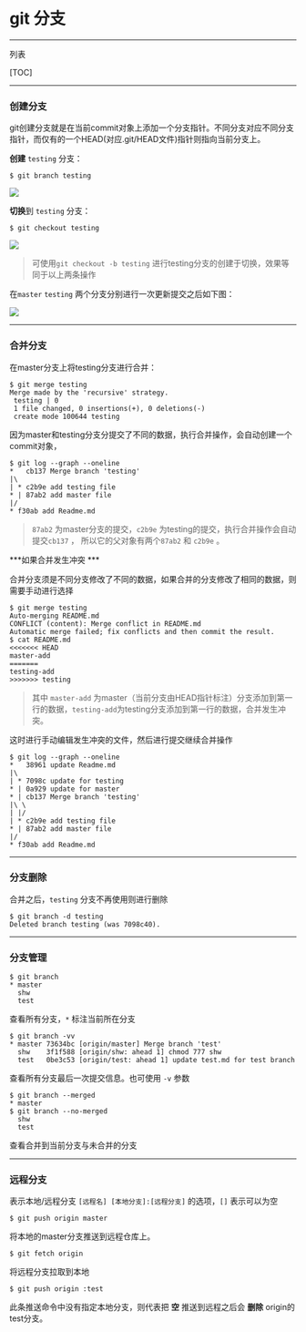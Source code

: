 git 分支
=

---

列表

[TOC]

---

### 创建分支

git创建分支就是在当前commit对象上添加一个分支指针。不同分支对应不同分支指针，而仅有的一个HEAD(对应.git/HEAD文件)指针则指向当前分支上。

**创建** `testing` 分支：

```
$ git branch testing
```

![](http://git-scm.com/figures/18333fig0305-tn.png)

**切换**到 `testing` 分支：


```
$ git checkout testing
```

![](http://git-scm.com/figures/18333fig0306-tn.png)

> 可使用`git checkout -b testing` 进行testing分支的创建于切换，效果等同于以上两条操作

在`master` `testing` 两个分支分别进行一次更新提交之后如下图：

![](http://git-scm.com/figures/18333fig0309-tn.png)


---

### 合并分支

在master分支上将testing分支进行合并：

```
$ git merge testing
Merge made by the 'recursive' strategy.
 testing | 0
 1 file changed, 0 insertions(+), 0 deletions(-)
 create mode 100644 testing
```

因为master和testing分支分提交了不同的数据，执行合并操作，会自动创建一个commit对象，

```
$ git log --graph --oneline
*   cb137 Merge branch 'testing'
|\  
| * c2b9e add testing file
* | 87ab2 add master file
|/  
* f30ab add Readme.md
```

> `87ab2` 为master分支的提交，`c2b9e` 为testing的提交，执行合并操作会自动提交`cb137` ， 所以它的父对象有两个`87ab2` 和 `c2b9e` 。

***如果合并发生冲突 ***

合并分支须是不同分支修改了不同的数据，如果合并的分支修改了相同的数据，则需要手动进行选择

```
$ git merge testing
Auto-merging README.md
CONFLICT (content): Merge conflict in README.md
Automatic merge failed; fix conflicts and then commit the result.
$ cat README.md 
<<<<<<< HEAD
master-add
=======
testing-add
>>>>>>> testing
```

> 其中 `master-add` 为master（当前分支由HEAD指针标注）分支添加到第一行的数据，`testing-add`为testing分支添加到第一行的数据，合并发生冲突。

这时进行手动编辑发生冲突的文件，然后进行提交继续合并操作

```
$ git log --graph --oneline
*   38961 update Readme.md
|\  
| * 7098c update for testing
* | 0a929 update for master
* | cb137 Merge branch 'testing'
|\ \  
| |/  
| * c2b9e add testing file
* | 87ab2 add master file
|/  
* f30ab add Readme.md
```

---

### 分支删除

合并之后，`testing` 分支不再使用则进行删除

```
$ git branch -d testing
Deleted branch testing (was 7098c40).
```

---

### 分支管理

```
$ git branch
* master
  shw
  test
```

查看所有分支，`*`  标注当前所在分支

```
$ git branch -vv
* master 73634bc [origin/master] Merge branch 'test'
  shw    3f1f588 [origin/shw: ahead 1] chmod 777 shw
  test   0be3c53 [origin/test: ahead 1] update test.md for test branch
```

查看所有分支最后一次提交信息。也可使用 `-v` 参数

```
$ git branch --merged
* master
$ git branch --no-merged
  shw
  test
```

查看合并到当前分支与未合并的分支

---

### 远程分支

表示本地/远程分支 `[远程名] [本地分支]:[远程分支]` 的选项，`[]` 表示可以为空

```
$ git push origin master
```

将本地的master分支推送到远程仓库上。

```
$ git fetch origin
```

将远程分支拉取到本地

```
$ git push origin :test
```

此条推送命令中没有指定本地分支，则代表把 **空** 推送到远程之后会 **删除** origin的test分支。
